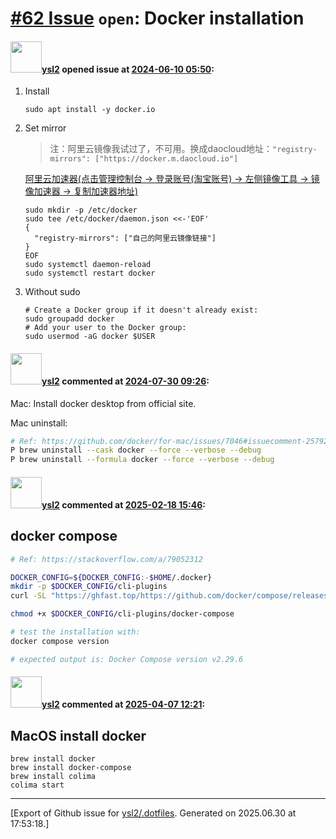# [\#62 Issue](https://github.com/ysl2/.dotfiles/issues/62) `open`: Docker installation

#### <img src="https://avatars.githubusercontent.com/u/39717545?u=3a56d7b47e1688f70c83e440ba0835f8d24c43e3&v=4" width="50">[ysl2](https://github.com/ysl2) opened issue at [2024-06-10 05:50](https://github.com/ysl2/.dotfiles/issues/62):

1. Install

    ```
    sudo apt install -y docker.io
    ```

2. Set mirror

    > 注：阿里云镜像我试过了，不可用。换成daocloud地址：`"registry-mirrors": ["https://docker.m.daocloud.io"]`

    [阿里云加速器(点击管理控制台 -> 登录账号(淘宝账号) -> 左侧镜像工具 -> 镜像加速器 -> 复制加速器地址)](https://cr.console.aliyun.com/cn-hangzhou/instances)

    ```
    sudo mkdir -p /etc/docker
    sudo tee /etc/docker/daemon.json <<-'EOF'
    {
      "registry-mirrors": ["自己的阿里云镜像链接"]
    }
    EOF
    sudo systemctl daemon-reload
    sudo systemctl restart docker
    ```

3. Without sudo

    ```
    # Create a Docker group if it doesn't already exist:
    sudo groupadd docker
    # Add your user to the Docker group:
    sudo usermod -aG docker $USER
    ```


#### <img src="https://avatars.githubusercontent.com/u/39717545?u=3a56d7b47e1688f70c83e440ba0835f8d24c43e3&v=4" width="50">[ysl2](https://github.com/ysl2) commented at [2024-07-30 09:26](https://github.com/ysl2/.dotfiles/issues/62#issuecomment-2257894700):

Mac: Install docker desktop from official site.

Mac uninstall:

```bash
# Ref: https://github.com/docker/for-mac/issues/7046#issuecomment-2579215790
P brew uninstall --cask docker --force --verbose --debug
P brew uninstall --formula docker --force --verbose --debug
```

#### <img src="https://avatars.githubusercontent.com/u/39717545?u=3a56d7b47e1688f70c83e440ba0835f8d24c43e3&v=4" width="50">[ysl2](https://github.com/ysl2) commented at [2025-02-18 15:46](https://github.com/ysl2/.dotfiles/issues/62#issuecomment-2666104737):

## docker compose

```bash
# Ref: https://stackoverflow.com/a/79052312

DOCKER_CONFIG=${DOCKER_CONFIG:-$HOME/.docker}
mkdir -p $DOCKER_CONFIG/cli-plugins
curl -SL "https://ghfast.top/https://github.com/docker/compose/releases/download/v2.33.0/docker-compose-$(uname -s)-$(uname -m)" -o $DOCKER_CONFIG/cli-plugins/docker-compose

chmod +x $DOCKER_CONFIG/cli-plugins/docker-compose

# test the installation with:
docker compose version

# expected output is: Docker Compose version v2.29.6
```

#### <img src="https://avatars.githubusercontent.com/u/39717545?u=3a56d7b47e1688f70c83e440ba0835f8d24c43e3&v=4" width="50">[ysl2](https://github.com/ysl2) commented at [2025-04-07 12:21](https://github.com/ysl2/.dotfiles/issues/62#issuecomment-2783150596):

## MacOS install docker

```
brew install docker
brew install docker-compose
brew install colima
colima start
```


-------------------------------------------------------------------------------



[Export of Github issue for [ysl2/.dotfiles](https://github.com/ysl2/.dotfiles). Generated on 2025.06.30 at 17:53:18.]
